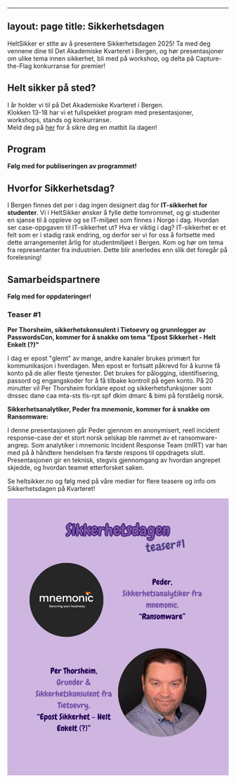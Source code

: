 
---
layout: page
title: Sikkerhetsdagen
---

HeltSikker er stlte av å presentere Sikkerhetsdagen 2025! Ta med deg vennene dine til Det Akademiske Kvarteret i Bergen, og hør presentasjoner om ulike tema innen sikkerhet, bli med på workshop, og delta på Capture-the-Flag konkurranse for premier!

## Helt sikker på sted?

I år holder vi til på Det Akademiske Kvarteret i Bergen. <br />
Klokken 13-18 har vi et fullspekket program med presentasjoner, workshops, stands og konkurranse. <br />
Meld deg på [her](https://forms.gle/yz8ioZvFm5z3Gwzy5) for å sikre deg en matbit ila dagen!

## Program
**Følg med for publiseringen av programmet!**

## Hvorfor Sikkerhetsdag?

I Bergen finnes det per i dag ingen designert dag for **IT-sikkerhet for studenter**. Vi i HeltSikker ønsker å fylle dette tomrommet, og gi studenter en sjanse til å oppleve og se IT-miljøet som finnes i Norge i dag. Hvordan ser case-oppgaven til IT-sikkerhet ut? Hva er viktig i dag? IT-sikkerhet er et felt som er i stadig rask endring, og derfor ser vi for oss å fortsette med dette arrangementet årlig for studentmiljøet i Bergen. Kom og hør om tema fra representanter fra industrien. Dette blir anerledes enn slik det foregår på forelesning!


## Samarbeidspartnere
**Følg med for oppdateringer!**

### Teaser #1
**Per Thorsheim, sikkerhetskonsulent i Tietoevry og grunnlegger av PasswordsCon, kommer for å snakke om tema "Epost Sikkerhet - Helt Enkelt (?)"**

I dag er epost "glemt" av mange, andre kanaler brukes primært for kommunikasjon i hverdagen. Men epost er fortsatt påkrevd for å kunne få konto på de aller fleste tjenester. Det brukes for pålogging, identifisering, passord og engangskoder for å få tilbake kontroll på egen konto. På 20 minutter vil Per Thorsheim forklare epost og sikkerhetsfunksjoner som dnssec dane caa mta-sts tls-rpt spf dkim dmarc & bimi på forståelig norsk.

**Sikkerhetsanalytiker, Peder fra mnemonic, kommer for å snakke om Ransomware:**

I denne presentasjonen går Peder gjennom en anonymisert, reell incident response-case der et stort norsk selskap ble rammet av et ransomware-angrep. Som analytiker i mnemonic Incident Response Team (mIRT) var han med på å håndtere hendelsen fra første respons til oppdragets slutt. Presentasjonen gir en teknisk, stegvis gjennomgang av hvordan angrepet skjedde, og hvordan teamet etterforsket saken.

Se heltsikker.no og følg med på våre medier for flere teasere og info om Sikkerhetsdagen på Kvarteret!

![teaser1](/public/Sikkerhetsdagen-teaser1.png)
